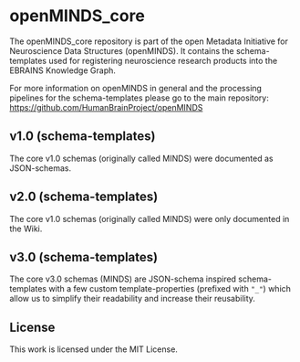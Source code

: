 # openMINDS_core

The openMINDS_core repository is part of the open Metadata Initiative for Neuroscience Data Structures (openMINDS). It contains the 
schema-templates used for registering neuroscience research products into the EBRAINS Knowledge Graph.

For more information on openMINDS in general and the processing pipelines for the schema-templates please go to the main repository: https://github.com/HumanBrainProject/openMINDS

## v1.0 (schema-templates)
The core v1.0 schemas (originally called MINDS) were documented as JSON-schemas.

## v2.0 (schema-templates)
The core v1.0 schemas (originally called MINDS) were only documented in the Wiki.

## v3.0 (schema-templates)
The core v3.0 schemas (MINDS) are JSON-schema inspired schema-templates with a few custom template-properties (prefixed with `"_"`) which allow us to simplify their readability and increase their reusability.

## License
This work is licensed under the MIT License.
